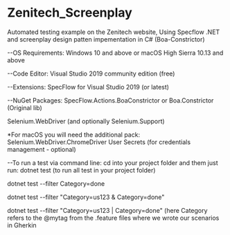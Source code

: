 # Zenitech_Screenplay
Automated testing example on the Zenitech website,
Using Specflow .NET and screenplay design patten impementation in C# (Boa-Constrictor)

--OS Requirements: Windows 10 and above or macOS High Sierra 10.13 and above

--Code Editor: Visual Studio 2019 community edition (free)

--Extensions: SpecFlow for Visual Studio 2019 (or latest)

--NuGet Packages: SpecFlow.Actions.BoaConstrictor or Boa.Constrictor (Original lib)

Selenium.WebDriver (and optionally Selenium.Support)

*For macOS you will need the additional pack: Selenium.WebDriver.ChromeDriver
User Secrets (for credentials management - optional)

--To run a test via command line:
cd into your project folder and them just run:
dotnet test (to run all test in your project folder)


dotnet test --filter Category=done

dotnet test --filter "Category=us123 & Category=done"

dotnet test --filter "Category=us123 | Category=done"
(here Category refers to the @mytag from the .feature files where we wrote our scenarios in Gherkin

